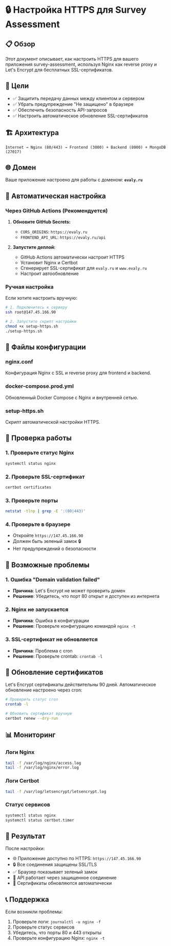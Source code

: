 # 🔒 Настройка HTTPS для Survey Assessment

## 📋 Обзор

Этот документ описывает, как настроить HTTPS для вашего приложения survey-assessment, используя Nginx как reverse proxy и Let's Encrypt для бесплатных SSL-сертификатов.

## 🎯 Цели

- ✅ Защитить передачу данных между клиентом и сервером
- ✅ Убрать предупреждение "Не защищено" в браузере
- ✅ Обеспечить безопасность API-запросов
- ✅ Настроить автоматическое обновление SSL-сертификатов

## 🏗️ Архитектура

```
Internet → Nginx (80/443) → Frontend (3000) + Backend (8000) + MongoDB (27017)
```

## 🌐 Домен

Ваше приложение настроено для работы с доменом: **`evaly.ru`**

## 🚀 Автоматическая настройка

### Через GitHub Actions (Рекомендуется)

1. **Обновите GitHub Secrets:**

   - `CORS_ORIGINS`: `https://evaly.ru`
   - `FRONTEND_API_URL`: `https://evaly.ru/api`

2. **Запустите деплой:**
   - GitHub Actions автоматически настроит HTTPS
   - Установит Nginx и Certbot
   - Сгенерирует SSL-сертификат для `evaly.ru` и `www.evaly.ru`
   - Настроит автообновление

### Ручная настройка

Если хотите настроить вручную:

```bash
# 1. Подключитесь к серверу
ssh root@147.45.166.90

# 2. Запустите скрипт настройки
chmod +x setup-https.sh
./setup-https.sh
```

## 📁 Файлы конфигурации

### nginx.conf

Конфигурация Nginx с SSL и reverse proxy для frontend и backend.

### docker-compose.prod.yml

Обновленный Docker Compose с Nginx и внутренней сетью.

### setup-https.sh

Скрипт автоматической настройки HTTPS.

## 🔧 Проверка работы

### 1. Проверьте статус Nginx

```bash
systemctl status nginx
```

### 2. Проверьте SSL-сертификат

```bash
certbot certificates
```

### 3. Проверьте порты

```bash
netstat -tlnp | grep -E ':(80|443)'
```

### 4. Проверьте в браузере

- Откройте `https://147.45.166.90`
- Должен быть зеленый замок 🔒
- Нет предупреждений о безопасности

## 🚨 Возможные проблемы

### 1. Ошибка "Domain validation failed"

- **Причина**: Let's Encrypt не может проверить домен
- **Решение**: Убедитесь, что порт 80 открыт и доступен из интернета

### 2. Nginx не запускается

- **Причина**: Ошибка в конфигурации
- **Решение**: Проверьте конфигурацию командой `nginx -t`

### 3. SSL-сертификат не обновляется

- **Причина**: Проблема с cron
- **Решение**: Проверьте crontab: `crontab -l`

## 🔄 Обновление сертификатов

Let's Encrypt сертификаты действительны 90 дней. Автоматическое обновление настроено через cron:

```bash
# Проверить статус cron
crontab -l

# Обновить сертификат вручную
certbot renew --dry-run
```

## 📊 Мониторинг

### Логи Nginx

```bash
tail -f /var/log/nginx/access.log
tail -f /var/log/nginx/error.log
```

### Логи Certbot

```bash
tail -f /var/log/letsencrypt/letsencrypt.log
```

### Статус сервисов

```bash
systemctl status nginx
systemctl status certbot.timer
```

## 🎉 Результат

После настройки:

- 🌐 Приложение доступно по HTTPS: `https://147.45.166.90`
- 🔒 Все соединения защищены SSL/TLS
- ✅ Браузер показывает зеленый замок
- 🚀 API работает через защищенное соединение
- 🔄 Сертификаты обновляются автоматически

## 📞 Поддержка

Если возникли проблемы:

1. Проверьте логи: `journalctl -u nginx -f`
2. Проверьте статус сервисов
3. Убедитесь, что порты 80 и 443 открыты
4. Проверьте конфигурацию Nginx: `nginx -t`
